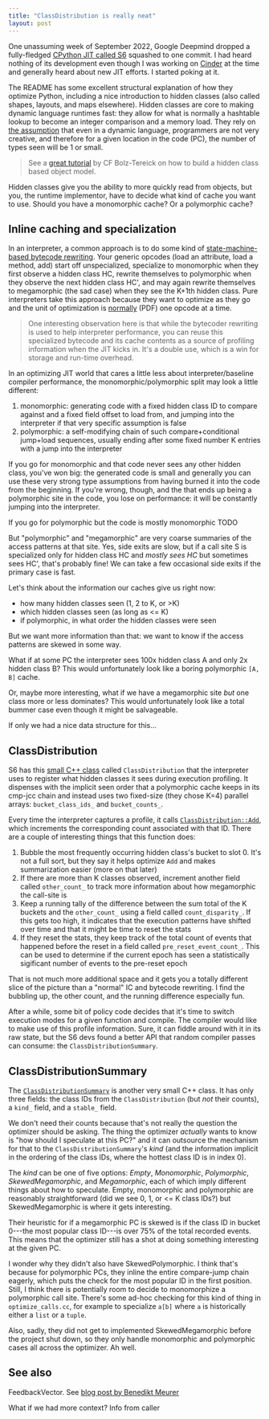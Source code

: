```yaml
---
title: "ClassDistribution is really neat"
layout: post
---
```


One unassuming week of September 2022, Google Deepmind dropped a fully-fledged
[CPython JIT called S6](https://github.com/google-deepmind/s6) squashed to one
commit. I had heard nothing of its development even though I was working on
[Cinder](https://github.com/facebookincubator/cinder) at the time and generally
heard about new JIT efforts. I started poking at it.

The README has some excellent structural explanation of how they optimize
Python, including a nice introduction to hidden classes (also called shapes,
layouts, and maps elsewhere). Hidden classes are core to making dynamic
language runtimes fast: they allow for what is normally a hashtable lookup to
become an integer comparison and a memory load. They rely on [the
assumption][smalltalk] that even in a dynamic language, programmers are not
very creative, and therefore for a given location in the code (PC), the number
of types seen will be 1 or small.

[smalltalk]: https://dl.acm.org/doi/pdf/10.1145/800017.800542

> See a [great
> tutorial](https://aosabook.org/en/500L/a-simple-object-model.html) by CF
> Bolz-Tereick on how to build a hidden class based object model.

Hidden classes give you the ability to more quickly read from objects, but you,
the runtime implementor, have to decide what kind of cache you want to use.
Should you have a monomorphic cache? Or a polymorphic cache?

## Inline caching and specialization

In an interpreter, a common approach is to do some kind of [state-machine-based
bytecode rewriting](/blog/inline-caching-quickening/). Your generic opcodes
(load an attribute, load a method, add) start off unspecialized, specialize to
monomorphic when they first observe a hidden class HC, rewrite themselves to
polymorphic when they observe the next hidden class HC', and may again rewrite
themselves to megamorphic (the sad case) when they see the K+1th hidden class.
Pure interpreters take this approach because they want to optimize as they go
and the unit of optimization is [normally](https://arxiv.org/pdf/2109.02958)
(PDF) one opcode at a time.

> One interesting observation here is that while the bytecoder rewriting is
> used to help interpreter performance, you can reuse this specialized bytecode
> and its cache contents as a source of profiling information when the JIT
> kicks in. It's a double use, which is a win for storage and run-time
> overhead.

In an optimizing JIT world that cares a little less about interpreter/baseline
compiler performance, the monomorphic/polymorphic split may look a little
different:

1. monomorphic: generating code with a fixed hidden class ID to compare against
   and a fixed field offset to load from, and jumping into the interpreter if
   that very specific assumption is false
2. polymorphic: a self-modifying chain of such compare+conditional jump+load
   sequences, usually ending after some fixed number K entries with a jump into
   the interpreter

If you go for monomorphic and that code never sees any other hidden class,
you've won big: the generated code is small and generally you can use these
very strong type assumptions from having burned it into the code from the
beginning. If you're wrong, though, and the that ends up being a polymorphic
site in the code, you lose on performance: it will be constantly jumping into
the interpreter.

If you go for polymorphic but the code is mostly monomorphic TODO

But "polymorphic" and "megamorphic" are very coarse summaries of the access
patterns at that site. Yes, side exits are slow, but if a call site S is
specialized only for hidden class HC and *mostly sees HC* but sometimes sees
HC', that's probably fine! We can take a few occasional side exits if the
primary case is fast.

Let's think about the information our caches give us right now:

* how many hidden classes seen (1, 2 to K, or &gt;K)
* which hidden classes seen (as long as &lt;= K)
* if polymorphic, in what order the hidden classes were seen

But we want more information than that: we want to know if the access patterns
are skewed in some way.

What if at some PC the interpreter sees 100x hidden class A and only 2x hidden
class B? This would unfortunately look like a boring polymorphic `[A, B]`
cache.

Or, maybe more interesting, what if we have a megamorphic site *but* one class
more or less dominates? This would unfortunately look like a total bummer case
even though it might be salvageable.

If only we had a nice data structure for this...

## ClassDistribution

S6 has this [small C++ class][ClassDistribution-h] called `ClassDistribution`
that the interpreter uses to register what hidden classes it sees during
execution profiling. It dispenses with the implicit seen order that a polymorphic
cache keeps in its cmp-jcc chain and instead uses two fixed-size (they chose
K=4) parallel arrays: `bucket_class_ids_` and `bucket_counts_`.

[ClassDistribution-h]: https://github.com/google-deepmind/s6/blob/69cac9c981fbd3217ed117c3898382cfe094efc0/src/type_feedback.h#L34

Every time the interpreter captures a profile, it calls
[`ClassDistribution::Add`][ClassDistribution::Add], which increments the
corresponding count associated with that ID. There are a couple of interesting
things that this function does:

[ClassDistribution::Add]: https://github.com/google-deepmind/s6/blob/69cac9c981fbd3217ed117c3898382cfe094efc0/src/type_feedback.cc#L28

1. Bubble the most frequently occurring hidden class's bucket to slot 0. It's
   not a full sort, but they say it helps optimize `Add` and makes
   summarization easier (more on that later)
1. If there are more than K classes observed, increment another field called
   `other_count_` to track more information about how megamorphic the call-site
   is
1. Keep a running tally of the difference between the sum total of the K
   buckets and the `other_count_` using a field called `count_disparity_`. If
   this gets too high, it indicates that the execution patterns have shifted
   over time and that it might be time to reset the stats
1. If they reset the stats, they keep track of the total count of events that
   happened before the reset in a field called `pre_reset_event_count_`. This
   can be used to determine if the current epoch has seen a statistically
   sigificant number of events to the pre-reset epoch

That is not much more additional space and it gets you a totally different
slice of the picture than a "normal" IC and bytecode rewriting. I find the
bubbling up, the other count, and the running difference especially fun.

After a while, some bit of policy code decides that it's time to switch
execution modes for a given function and compile. The compiler would like to
make use of this profile information. Sure, it can fiddle around with it in its
raw state, but the S6 devs found a better API that random compiler passes can
consume: the `ClassDistributionSummary`.

## ClassDistributionSummary

The [`ClassDistributionSummary`][ClassDistributionSummary-h] is another very
small C++ class. It has only three fields: the class IDs from the
`ClassDistribution` (but *not* their counts), a `kind_` field, and a `stable_`
field.

[ClassDistributionSummary-h]: https://github.com/google-deepmind/s6/blob/69cac9c981fbd3217ed117c3898382cfe094efc0/src/type_feedback.h#L128

We don't need their counts because that's not really the question the optimizer
should be asking. The thing the optimizer *actually* wants to know is "how
should I speculate at this PC?" and it can outsource the mechanism for that to
the `ClassDistributionSummary`'s *kind* (and the information implicit in the
ordering of the class IDs, where the hottest class ID is in index 0).

The *kind* can be one of five options: *Empty*, *Monomorphic*, *Polymorphic*,
*SkewedMegamorphic*, and *Megamorphic*, each of which imply different things
about how to speculate. Empty, monomorphic and polymorphic are reasonably
straightforward (did we see 0, 1, or <= K class IDs?) but SkewedMegamorphic is
where it gets interesting.

Their heuristic for if a megamorphic PC is skewed is if the class ID in bucket
0---the most popular class ID---is over 75% of the total recorded events. This
means that the optimizer still has a shot at doing something interesting at the
given PC.

I wonder why they didn't also have SkewedPolymorphic. I think that's because
for polymorphic PCs, they inline the entire compare-jump chain eagerly, which
puts the check for the most popular ID in the first position. Still, I think
there is potentially room to decide to monomorphize a polymorphic call site.
There's some ad-hoc checking for this kind of thing in `optimize_calls.cc`, for
example to specialize `a[b]` where `a` is historically either a `list` or a
`tuple`.

Also, sadly, they did not get to implemented SkewedMegamorphic before the
project shut down, so they only handle monomorphic and polymorphic cases all
across the optimizer. Ah well.

## See also

FeedbackVector. See [blog post by Benedikt Meurer](https://benediktmeurer.de/2017/12/13/an-introduction-to-speculative-optimization-in-v8/)

What if we had more context? Info from caller
